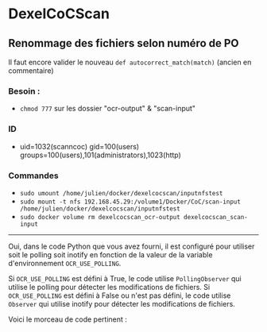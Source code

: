 # DexelCoCScan

## Renommage des fichiers selon numéro de PO
Il faut encore valider le nouveau `def autocorrect_match(match)` (ancien en commentaire)

### Besoin :
- `chmod 777` sur les dossier "ocr-output" & "scan-input"

### ID
- uid=1032(scanncoc) gid=100(users) groups=100(users),101(administrators),1023(http)

### Commandes
- `sudo umount /home/julien/docker/dexelcocscan/inputnfstest`
- `sudo mount -t nfs 192.168.45.29:/volume1/Docker/CoC/scan-input /home/julien/docker/dexelcocscan/inputnfstest`
- `sudo docker volume rm dexelcocscan_ocr-output dexelcocscan_scan-input`

---

Oui, dans le code Python que vous avez fourni, il est configuré pour utiliser soit le polling soit inotify en fonction de la valeur de la variable d'environnement `OCR_USE_POLLING`.

Si `OCR_USE_POLLING` est défini à True, le code utilise `PollingObserver` qui utilise le polling pour détecter les modifications de fichiers. Si `OCR_USE_POLLING` est défini à False ou n'est pas défini, le code utilise `Observer` qui utilise inotify pour détecter les modifications de fichiers.

Voici le morceau de code pertinent :

